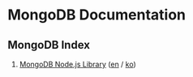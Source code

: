 # MongoDB Documentation

## MongoDB Index
1. [MongoDB Node.js Library](https://github.com/kyungtaek-jonas-lim/jonastudy/blob/main/concept/no_sql/mongodb/mongodb_nodejs_library_en.md) ([en](https://github.com/kyungtaek-jonas-lim/jonastudy/blob/main/concept/no_sql/mongodb/mongodb_nodejs_library_en.md) / [ko](https://github.com/kyungtaek-jonas-lim/jonastudy/blob/main/concept/no_sql/mongodb/mongodb_nodejs_library_ko.md))